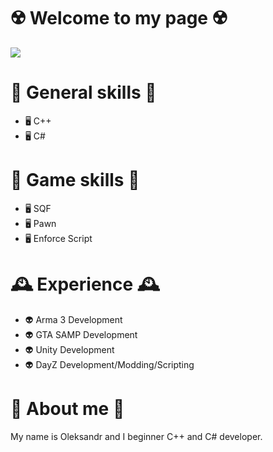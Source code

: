 # ☢️ Welcome to my page ☢️
![](https://imgur.com/gtzr6vq.png)

# 🥋 General skills 🥋

- 🖥️ С++
- 🖥️ C#

# 🥋 Game skills 🥋

- 🖥️ SQF
- 🖥️ Pawn
- 🖥️ Enforce Script

# 🕰️ Experience 🕰️

- 👽 Arma 3 Development
- 👽 GTA SAMP Development
- 👽 Unity Development
- 👽 DayZ Development/Modding/Scripting

# 👀 About me 👀

My name is Oleksandr and I beginner C++ and C# developer.

